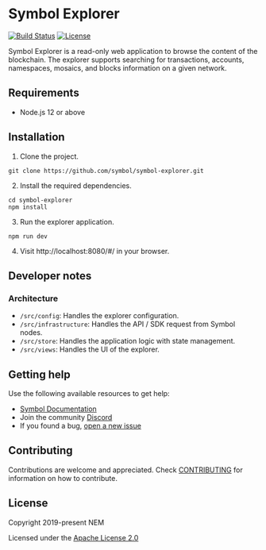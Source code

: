 # Symbol Explorer

[![Build Status](https://travis-ci.com/nemgrouplimited/symbol-explorer.svg?branch=main)](https://travis-ci.com/symbol/symbol-explorer)
[![License](https://img.shields.io/badge/License-Apache%202.0-blue.svg)](https://opensource.org/licenses/Apache-2.0)

Symbol Explorer is a read-only web application to browse the content of the blockchain.
The explorer supports searching for transactions, accounts, namespaces, mosaics, and blocks information on a given network.

## Requirements

- Node.js 12 or above

## Installation

1. Clone the project.

```
git clone https://github.com/symbol/symbol-explorer.git
```

2. Install the required dependencies.

```
cd symbol-explorer
npm install
```

3. Run the explorer application.

```
npm run dev
```

4. Visit http://localhost:8080/#/ in your browser.

## Developer notes

### Architecture

* `/src/config`: Handles the explorer configuration.
* `/src/infrastructure`: Handles the API / SDK request from Symbol nodes.
* `/src/store`: Handles the application logic with state management.
* `/src/views`: Handles the UI of the explorer.

## Getting help

Use the following available resources to get help:

- [Symbol Documentation][docs]
- Join the community [Discord][discord]
- If you found a bug, [open a new issue][issues]

## Contributing

Contributions are welcome and appreciated.
Check [CONTRIBUTING](CONTRIBUTING.md) for information on how to contribute.

## License

Copyright 2019-present NEM

Licensed under the [Apache License 2.0](LICENSE)

[self]: https://github.com/symbol/symbol-explorer
[docs]: https://docs.symbolplatform.com
[issues]: https://github.com/symbol/symbol-explorer/issues
[discord]: https://discord.com/invite/
